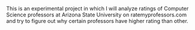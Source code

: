 This is an experimental project in which I will analyze ratings of Computer Science professors at Arizona State University on ratemyprofessors.com and try to figure out why certain professors have higher rating than other.
